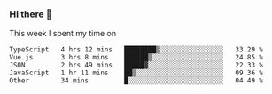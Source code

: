 ### Hi there 👋

<!--
**qiruohan/qiruohan** is a ✨ _special_ ✨ repository because its `README.md` (this file) appears on your GitHub profile.

Here are some ideas to get you started:

- 🔭 I’m currently working on ...
- 🌱 I’m currently learning ...
- 👯 I’m looking to collaborate on ...
- 🤔 I’m looking for help with ...
- 💬 Ask me about ...
- 📫 How to reach me: ...
- 😄 Pronouns: ...
- ⚡ Fun fact: ...
-->

This week I spent my time on 
<!--START_SECTION:waka-->
```text
TypeScript   4 hrs 12 mins   ████████▒░░░░░░░░░░░░░░░░   33.29 % 
Vue.js       3 hrs 8 mins    ██████▒░░░░░░░░░░░░░░░░░░   24.85 % 
JSON         2 hrs 49 mins   █████▓░░░░░░░░░░░░░░░░░░░   22.33 % 
JavaScript   1 hr 11 mins    ██▒░░░░░░░░░░░░░░░░░░░░░░   09.36 % 
Other        34 mins         █░░░░░░░░░░░░░░░░░░░░░░░░   04.49 % 
```
<!--END_SECTION:waka-->

